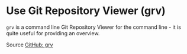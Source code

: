 # Use Git Repository Viewer (grv)

`grv` is a command line Git Repository Viewer for the command line - it is quite useful for providing an overview.

Source [GitHub: grv](https://github.com/rgburke/grv)

